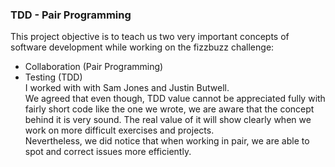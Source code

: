 ### TDD - Pair Programming
This project objective is to teach us two very important concepts of
software development while working on the fizzbuzz challenge:   
- Collaboration (Pair Programming)  
- Testing (TDD)  
I worked with  with Sam Jones and Justin Butwell.  
We agreed that even though, TDD value cannot be appreciated fully with fairly short code like the one we wrote, we are aware that the concept behind it is very sound.
 The real value of it will show clearly when we work on more difficult exercises and  projects.   
Nevertheless, we did notice that when working in pair, we are able to spot and correct issues more efficiently.
